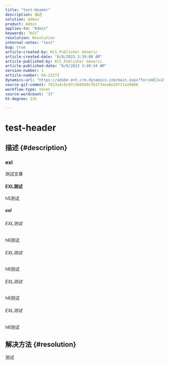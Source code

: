 ```yaml
---
title: "test-Header"
description: 描述
solution: Admin
product: Admin
applies-to: "Admin"
keywords: “KCS”
resolution: Resolution
internal-notes: "test"
bug: true
article-created-by: KCS_Publisher Generic
article-created-date: "6/8/2023 3:39:08 AM"
article-published-by: KCS_Publisher Generic
article-published-date: "6/8/2023 3:40:34 AM"
version-number: 1
article-number: KA-22272
dynamics-url: "https://adobe-ent.crm.dynamics.com/main.aspx?forceUCI=1&pagetype=entityrecord&etn=knowledgearticle&id=7b96c502-ae05-ee11-8f6e-6045bd006c82"
source-git-commit: f623a4c0c87c3b0569cf61f7eea8e24711e20b68
workflow-type: tm+mt
source-wordcount: '37'
ht-degree: 13%

---
```


# test-header

## 描述 {#description}


### exl

测试文章

#### EXL测试

h5测试

##### exl

###### EXL测试

h6测试

###### EXL测试

h6测试

###### EXL测试

h6测试

###### EXL测试

h6测试


## 解决方法 {#resolution}


测试
